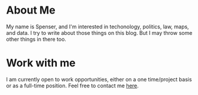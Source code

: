 # About Me
 
 My name is Spenser, and I'm interested in techonology, politics, law, maps, and data. I try to write about those things on this blog. But I may throw some other things in there too.
 
 
# Work with me
 
  I am currently open to work opportunities, either on a one time/project basis or as a full-time position. Feel free to contact me [here](/contact).
 
